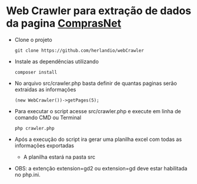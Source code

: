 # Web Crawler para extração de dados da pagina [ComprasNet](https://www.gov.br/compras/pt-br/acesso-a-informacao/noticias)

- Clone o projeto

  `git clone https://github.com/herlandio/webCrawler`
  
- Instale as dependências utilizando

  `composer install`
  
- No arquivo src/crawler.php basta definir de quantas paginas serão extraidas as informações

  `(new WebCrawler())->getPages(5);`
  
- Para executar o script acesse src/crawler.php e execute em linha de comando CMD ou Terminal

  `php crawler.php`
  
- Após a execução do script ira gerar uma planilha excel com todas as informações exportadas 

  - A planilha estará na pasta src

- OBS: a extenção extension=gd2 ou extension=gd deve estar habilitada no php.ini.
